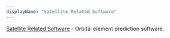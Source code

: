```yaml
---
displayName: "Satellite Related Software"
---
```


[Satellite Related Software](http://www.satobs.org/orbsoft.html) - Orbital element prediction software.